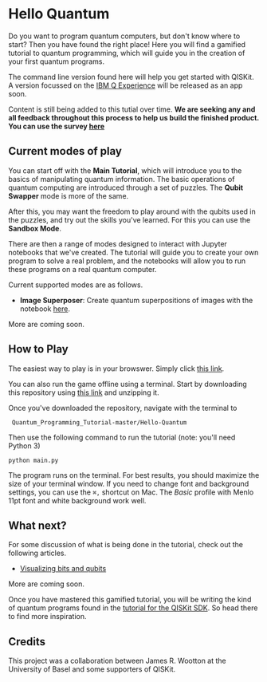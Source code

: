 # Hello Quantum

Do you want to program quantum computers, but don't know where to start? Then you have found the right place! Here you will find a gamified tutorial to quantum programming, which will guide you in the creation of your first quantum programs.

The command line version found here will help you get started with QISKit. A version focussed on the [IBM Q Experience](http://quantumexperience.ng.bluemix.net/) will be released as an app soon.

Content is still being added to this tutial over time. **We are seeking any and all feedback throughout this process to help us build the finished product. You can use the survey [here](http://www.surveygizmo.com/s3/4213712/helloquantum-cl)**

## Current modes of play

You can start off with the **Main Tutorial**, which will introduce you to the basics of manipulating quantum information. The basic operations of quantum computing are introduced through a set of puzzles. The **Qubit Swapper** mode is more of the same.

After this, you may want the freedom to play around with the qubits used in the puzzles, and try out the skills you've learned. For this you can use the **Sandbox Mode**.

There are then a range of modes designed to interact with Jupyter notebooks that we've created. The tutorial will guide you to create your own program to solve a real problem, and the notebooks will allow you to run these programs on a real quantum computer.

Current supported modes are as follows.

* **Image Superposer**: Create quantum superpositions of images with the notebook [here](https://github.com/decodoku/Quantum_Programming_Tutorial/tree/master/image-superposer).

More are coming soon.

## How to Play

The easiest way to play is in your browswer. Simply click [this link](https://www.pythonanywhere.com/gists/a5d885816f7dc042a78df11ce6cf9652/main.py/ipython3/).

You can also run the game offline using a terminal. Start by downloading this repository using [this link](https://github.com/decodoku/Quantum_Programming_Tutorial/archive/master.zip) and unzipping it.

Once you've downloaded the repository, navigate with the terminal to

``` Quantum_Programming_Tutorial-master/Hello-Quantum```

Then use the following command to run the tutorial (note: you'll need Python 3)

```
python main.py
```

The program runs on the terminal. For best results, you should maximize the size of your terminal window. If you need to change font and background settings, you can use the `⌘,` shortcut on Mac. The *Basic* profile with Menlo 11pt font and white background work well.

## What next?

For some discussion of what is being done in the tutorial, check out the following articles.
* [Visualizing bits and qubits](https://medium.com/qiskitters/visualizing-bits-and-qubits-9af287047b28)

More are coming soon.

Once you have mastered this gamified tutorial, you will be writing the kind of quantum programs found in the [tutorial for the QISKit SDK](https://github.com/QISKit/qiskit-tutorial). So head there to find more inspiration.

## Credits

This project was a collaboration between James R. Wootton at the University of Basel and some supporters of QISKit.
